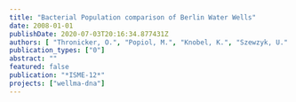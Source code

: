 ```yaml
---
title: "Bacterial Population comparison of Berlin Water Wells"
date: 2008-01-01
publishDate: 2020-07-03T20:16:34.877431Z
authors: [ "Thronicker, O.", "Popiol, M.", "Knobel, K.", "Szewzyk, U." ]
publication_types: ["0"]
abstract: ""
featured: false
publication: "*ISME-12*"
projects: ["wellma-dna"]
---
```


